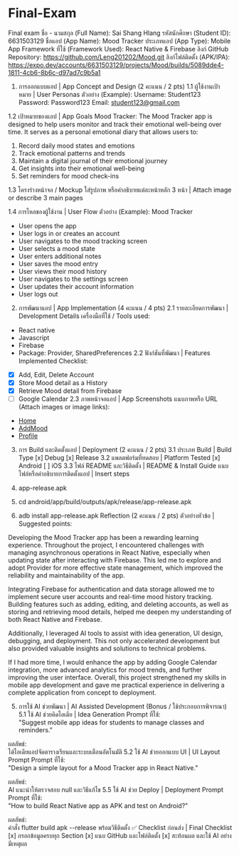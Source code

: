 # Final-Exam
Final exam 
ชื่อ - นามสกุล (Full Name): Sai Shang Hlang
รหัสนักศึกษา (Student ID): 6631503129
ชื่อแอป (App Name): Mood Tracker
ประเภทแอป (App Type): Mobile App
Framework ที่ใช้ (Framework Used): React Native & Firebase
ลิงก์ GitHub Repository: https://github.com/Leng201202/Mood.git
ลิงก์ไฟล์ติดตั้ง (APK/IPA): https://expo.dev/accounts/6631503129/projects/Mood/builds/5089dde4-1811-4cb6-8b6c-d97ad7c9b5a1

1. การออกแบบแอป | App Concept and Design (2 คะแนน / 2 pts)
1.1 ผู้ใช้งานเป้าหมาย | User Personas
ตัวอย่าง (Example): 
Username: Student123
Password: Password123
Email: student123@gmail.com


1.2 เป้าหมายของแอป | App Goals
Mood Tracker: The Mood Tracker app is designed to help users monitor and track their emotional well-being over time. It serves as a personal emotional diary that allows users to:

1. Record daily mood states and emotions
2. Track emotional patterns and trends
3. Maintain a digital journal of their emotional journey
4. Get insights into their emotional well-being
5. Set reminders for mood check-ins


1.3 โครงร่างหน้าจอ / Mockup
ใส่รูปภาพ หรือคำอธิบายแต่ละหน้าหลัก 3 หน้า | Attach image or describe 3 main pages

1.4 การไหลของผู้ใช้งาน | User Flow
ตัวอย่าง (Example): Mood Tracker
- User opens the app
- User logs in or creates an account
- User navigates to the mood tracking screen
- User selects a mood state
- User enters additional notes
- User saves the mood entry
- User views their mood history
- User navigates to the settings screen
- User updates their account information
- User logs out
2. การพัฒนาแอป | App Implementation (4 คะแนน / 4 pts)
2.1 รายละเอียดการพัฒนา | Development Details
เครื่องมือที่ใช้ / Tools used:

- React native
- Javascript
- Firebase
- Package: Provider, SharedPreferences
2.2 ฟังก์ชันที่พัฒนา | Features Implemented
Checklist:

- [x] Add, Edit, Delete Account
- [x] Store Mood detail as a History
- [x] Retrieve Mood detail from Firebase
- [ ] Google Calendar
2.3 ภาพหน้าจอแอป | App Screenshots
แนบภาพหรือ URL (Attach images or image links):

- [Home](/Mood/assets/Home.jpg)
- [AddMood](/Mood/assets/AddMood.jpg)
- [Profile](/Mood/assets/Profile.jpg)
3. การ Build และติดตั้งแอป | Deployment (2 คะแนน / 2 pts)
3.1 ประเภท Build | Build Type
[x] Debug
[x] Release
3.2 แพลตฟอร์มที่ทดสอบ | Platform Tested
[x] Android
[ ] iOS
3.3 ไฟล์ README และวิธีติดตั้ง | README & Install Guide
แนบไฟล์หรือคำอธิบายการติดตั้งแอป | Insert steps

1. app-release.apk
2. cd android/app/build/outputs/apk/release/app-release.apk
3. adb install app-release.apk
Reflection (2 คะแนน / 2 pts)
ตัวอย่างหัวข้อ | Suggested points:

Developing the Mood Tracker app has been a rewarding learning experience. Throughout the project, I encountered challenges with managing asynchronous operations in React Native, especially when updating state after interacting with Firebase. This led me to explore and adopt Provider for more effective state management, which improved the reliability and maintainability of the app.

Integrating Firebase for authentication and data storage allowed me to implement secure user accounts and real-time mood history tracking. Building features such as adding, editing, and deleting accounts, as well as storing and retrieving mood details, helped me deepen my understanding of both React Native and Firebase.

Additionally, I leveraged AI tools to assist with idea generation, UI design, debugging, and deployment. This not only accelerated development but also provided valuable insights and solutions to technical problems.

If I had more time, I would enhance the app by adding Google Calendar integration, more advanced analytics for mood trends, and further improving the user interface. Overall, this project strengthened my skills in mobile app development and gave me practical experience in delivering a complete application from concept to deployment.

5. การใช้ AI ช่วยพัฒนา | AI Assisted Development (Bonus / ใช้ประกอบการพิจารณา)
5.1 ใช้ AI ช่วยคิดไอเดีย | Idea Generation
Prompt ที่ใช้:  
"Suggest mobile app ideas for students to manage classes and reminders."

ผลลัพธ์:  
ได้ไอเดียแอปจัดตารางเรียนและระบบเตือนอัตโนมัติ
5.2 ใช้ AI ช่วยออกแบบ UI | UI Layout Prompt
Prompt ที่ใช้:  
"Design a simple layout for a Mood Tracker app in React Native."


ผลลัพธ์:  
AI แนะนำให้ตรวจสอบ null และวิธีแก้ไข
5.5 ใช้ AI ช่วย Deploy | Deployment Prompt
Prompt ที่ใช้:  
"How to build React Native app as APK and test on Android?"

ผลลัพธ์:  
คำสั่ง flutter build apk --release พร้อมวิธีติดตั้ง
✅ Checklist ก่อนส่ง | Final Checklist
[x] กรอกข้อมูลครบทุก Section
[x] แนบ GitHub และไฟล์ติดตั้ง
[x] สะท้อนผล และใช้ AI อย่างมีเหตุผล
